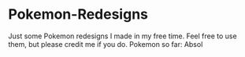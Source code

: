 # Pokemon-Redesigns
Just some Pokemon redesigns I made in my free time. Feel free to use them, but please credit me if you do.
Pokemon so far: Absol

